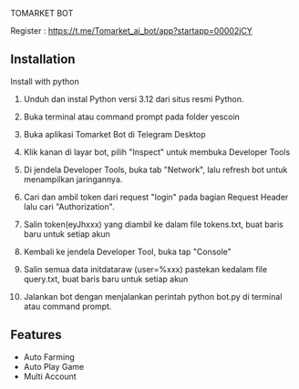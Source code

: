 TOMARKET BOT

Register : https://t.me/Tomarket_ai_bot/app?startapp=00002jCY

## Installation

Install with python

1. Unduh dan instal Python versi 3.12 dari situs resmi Python.

2. Buka terminal atau command prompt pada folder yescoin
3. Buka aplikasi Tomarket Bot di Telegram Desktop
4. Klik kanan di layar bot, pilih "Inspect" untuk membuka Developer Tools
5. Di jendela Developer Tools, buka tab "Network", lalu refresh bot untuk menampilkan jaringannya.
6. Cari dan ambil token dari request "login" pada bagian Request Header lalu cari "Authorization".
7. Salin token(eyJhxxx) yang diambil ke dalam file tokens.txt, buat baris baru untuk setiap akun
8. Kembali ke jendela Developer Tool, buka tap "Console"
9. Salin semua data initdataraw (user=%xxx) pastekan kedalam file query.txt, buat baris baru untuk setiap akun
10. Jalankan bot dengan menjalankan perintah python bot.py di terminal atau command prompt.

## Features

- Auto Farming
- Auto Play Game
- Multi Account
